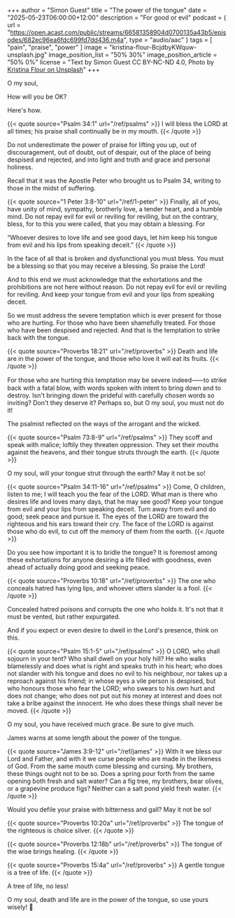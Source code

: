 +++
author = "Simon Guest"
title = "The power of the tongue"
date = "2025-05-23T06:00:00+12:00"
description = "For good or evil"
podcast = { url = "https://open.acast.com/public/streams/66581358904d0700135a43b5/episodes/682ec96ea6fdc699fd7dd436.m4a", type = "audio/aac" }
tags = [ "pain", "praise", "power" ]
image = "kristina-flour-BcjdbyKWquw-unsplash.jpg"
image_position_list = "50% 30%"
image_position_article = "50% 0%"
license = "Text by Simon Guest CC BY-NC-ND 4.0, Photo by [Kristina Flour on Unsplash](https://unsplash.com/photos/grayscale-photo-of-woman-doing-silent-hand-sign-BcjdbyKWquw)"
+++

O my soul,

How will you be OK?

Here's how.

{{< quote source="Psalm 34:1" url="/ref/psalms" >}}
I will bless the LORD at all times; his praise shall continually be in my mouth.
{{< /quote >}}

Do not underestimate the power of praise for lifting you up, out of discouragement, out of doubt, out of despair, out of the place of being despised and rejected, and into light and truth and grace and personal holiness.

Recall that it was the Apostle Peter who brought us to Psalm 34, writing to those in the midst of suffering.

{{< quote source="1 Peter 3:8-10" url="/ref/1-peter" >}}
Finally, all of you, have unity of mind, sympathy, brotherly love, a tender heart, and a humble mind. Do not repay evil for evil or reviling for reviling, but on the contrary, bless, for to this you were called, that you may obtain a blessing. For

“Whoever desires to love life and see good days, let him keep his tongue from evil and his lips from speaking deceit.”
{{< /quote >}}

In the face of all that is broken and dysfunctional you must bless. You must be a blessing so that you may receive a blessing. So praise the Lord!

And to this end we must acknowledge that the exhortations and the prohibitions are not here without reason. Do not repay evil for evil or reviling for reviling. And keep your tongue from evil and your lips from speaking deceit.

So we must address the severe temptation which is ever present for those who are hurting. For those who have been shamefully treated. For those who have been despised and rejected. And that is the temptation to strike back with the tongue.

{{< quote source="Proverbs 18:21" url="/ref/proverbs" >}}
Death and life are in the power of the tongue, and those who love it will eat its fruits.
{{< /quote >}}

For those who are hurting this temptation may be severe indeed⸺to strike back with a fatal blow, with words spoken with intent to bring down and to destroy. Isn't bringing down the prideful with carefully chosen words so inviting? Don't they deserve it? Perhaps so, but O my soul, you must not do it!

The psalmist reflected on the ways of the arrogant and the wicked.

{{< quote source="Psalm 73:8-9" url="/ref/psalms" >}}
They scoff and speak with malice; loftily they threaten oppression. They set their mouths against the heavens, and their tongue struts through the earth.
{{< /quote >}}

O my soul, will _your_ tongue strut through the earth? May it not be so!

{{< quote source="Psalm 34:11-16" url="/ref/psalms" >}}
Come, O children, listen to me; I will teach you the fear of the LORD. What man is there who desires life and loves many days, that he may see good? Keep your tongue from evil and your lips from speaking deceit. Turn away from evil and do good; seek peace and pursue it. The eyes of the LORD are toward the righteous and his ears toward their cry. The face of the LORD is against those who do evil, to cut off the memory of them from the earth.
{{< /quote >}}

Do you see how important it is to bridle the tongue? It is foremost among these exhortations for anyone desiring a life filled with goodness, even ahead of actually doing good and seeking peace.

{{< quote source="Proverbs 10:18" url="/ref/proverbs" >}}
The one who conceals hatred has lying lips, and whoever utters slander is a fool.
{{< /quote >}}

Concealed hatred poisons and corrupts the one who holds it. It's not that it must be vented, but rather expurgated.

And if you expect or even desire to dwell in the Lord's presence, think on this.

{{< quote source="Psalm 15:1-5" url="/ref/psalms" >}}
O LORD, who shall sojourn in your tent? Who shall dwell on your holy hill? He who walks blamelessly and does what is right and speaks truth in his heart; who does not slander with his tongue and does no evil to his neighbour, nor takes up a reproach against his friend; in whose eyes a vile person is despised, but who honours those who fear the LORD; who swears to his own hurt and does not change; who does not put out his money at interest and does not take a bribe against the innocent. He who does these things shall never be moved.
{{< /quote >}}

O my soul, you have received much grace. Be sure to give much.

James warns at some length about the power of the tongue.

{{< quote source="James 3:9-12" url="/ref/james" >}}
With it we bless our Lord and Father, and with it we curse people who are made in the likeness of God. From the same mouth come blessing and cursing. My brothers, these things ought not to be so. Does a spring pour forth from the same opening both fresh and salt water? Can a fig tree, my brothers, bear olives, or a grapevine produce figs? Neither can a salt pond yield fresh water.
{{< /quote >}}

Would you defile your praise with bitterness and gall? May it not be so!

{{< quote source="Proverbs 10:20a" url="/ref/proverbs" >}}
The tongue of the righteous is choice silver.
{{< /quote >}}

{{< quote source="Proverbs 12:18b" url="/ref/proverbs" >}}
The tongue of the wise brings healing.
{{< /quote >}}

{{< quote source="Proverbs 15:4a" url="/ref/proverbs" >}}
A gentle tongue is a tree of life.
{{< /quote >}}

A tree of life, no less!

O my soul, death and life are in the power of the tongue, so use yours wisely! 🙏
